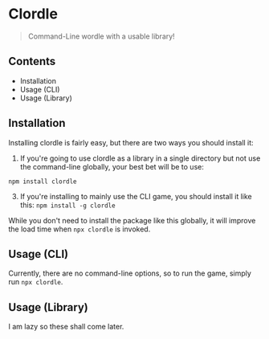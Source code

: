 # Clordle
> Command-Line wordle with a usable library!

## Contents
- Installation
- Usage (CLI)
- Usage (Library)

## Installation
Installing clordle is fairly easy, but there are two ways you should install it:

1. If you're going to use clordle as a library in a single directory but not use the command-line globally, your best bet will be to use:

`npm install clordle`

3. If you're installing to mainly use the CLI game, you should install it like this:
`npm install -g clordle`

While you don't need to install the package like this globally, it will improve the load time when `npx clordle` is invoked.

## Usage (CLI)
Currently, there are no command-line options, so to run the game, simply run `npx clordle`.

## Usage (Library)
I am lazy so these shall come later.